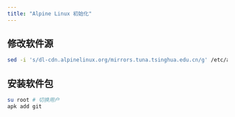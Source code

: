 ```yaml
---
title: "Alpine Linux 初始化"
---
```


## 修改软件源

```sh
sed -i 's/dl-cdn.alpinelinux.org/mirrors.tuna.tsinghua.edu.cn/g' /etc/apk/repositories
```

## 安装软件包

``` sh
su root # 切换用户
apk add git
```
